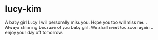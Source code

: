 # lucy-kim
A baby girl
Lucy I will personally miss you. Hope you too will miss me.
. Always shinning because of you baby girl. We shall meet too soon again .. enjoy your day off tomorrow.
